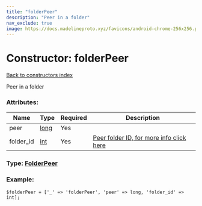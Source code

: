 ```yaml
---
title: "folderPeer"
description: "Peer in a folder"
nav_exclude: true
image: https://docs.madelineproto.xyz/favicons/android-chrome-256x256.png
---
```

# Constructor: folderPeer  
[Back to constructors index](/API_docs/constructors/index.html)



Peer in a folder

### Attributes:

| Name     |    Type       | Required | Description |
|----------|---------------|----------|-------------|
|peer|[long](/API_docs/types/long.html) | Yes|
|folder\_id|[int](/API_docs/types/int.html) | Yes|[Peer folder ID, for more info click here](https://core.telegram.org/api/folders#peer-folders)|



### Type: [FolderPeer](/API_docs/types/FolderPeer.html)


### Example:

```
$folderPeer = ['_' => 'folderPeer', 'peer' => long, 'folder_id' => int];
```  
